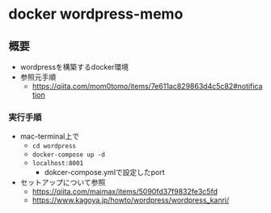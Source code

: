 # docker wordpress-memo

## 概要
- wordpressを構築するdocker環境
- 参照元手順
  - https://qiita.com/mom0tomo/items/7e611ac829863d4c5c82#notification

### 実行手順
- mac-terminal上で
  - `cd wordpress`
  - `docker-compose up -d`
  - `localhost:8001`
    - dokcer-compose.ymlで設定したport
- セットアップについて参照
  - https://qiita.com/maimax/items/5090fd37f9832fe3c5fd
  - https://www.kagoya.jp/howto/wordpress/wordpress_kanri/
